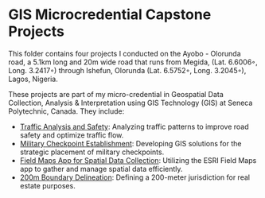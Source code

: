 # GIS Microcredential Capstone Projects
This folder contains four projects I conducted on the Ayobo - Olorunda road, a 5.1km long and 20m wide road that
runs from Megida, (Lat. 6.6006◦, Long. 3.2417◦) through Ishefun, Olorunda (Lat. 6.5752◦, Long. 3.2045◦), Lagos, Nigeria. 

These projects are part of my micro-credential in Geospatial Data Collection, Analysis & Interpretation using GIS Technology (GIS) 
at Seneca Polytechnic, Canada. They include:
- [Traffic Analysis and Safety](https://github.com/GEO-001/Hands-on-Projects/blob/main/Project%20files/Seneca%20Polytechnic%20Capstone%20Projects/Traffic%20analysis%20%26%20Safety.pdf): Analyzing traffic patterns to improve road safety and optimize traffic flow.
- [Military Checkpoint Establishment](https://github.com/GEO-001/Hands-on-Projects/blob/main/Project%20files/Seneca%20Polytechnic%20Capstone%20Projects/Military%20Checkpoint%20Establishment.pdf): Developing GIS solutions for the strategic placement of military checkpoints.
- [Field Maps App for Spatial Data Collection](https://github.com/GEO-001/Hands-on-Projects/blob/main/Project%20files/Seneca%20Polytechnic%20Capstone%20Projects/ArcGIS%20Field%20Maps%20for%20Spatial%20Data%20Collection.pdf): Utilizing the ESRI Field Maps app to gather and manage spatial data efficiently.
- [200m Boundary Delineation](https://github.com/GEO-001/Hands-on-Projects/blob/main/Project%20files/Seneca%20Polytechnic%20Capstone%20Projects/Buffer%20analysis-boundary_delineation.pdf): Defining a 200-meter jurisdiction for real estate purposes.
